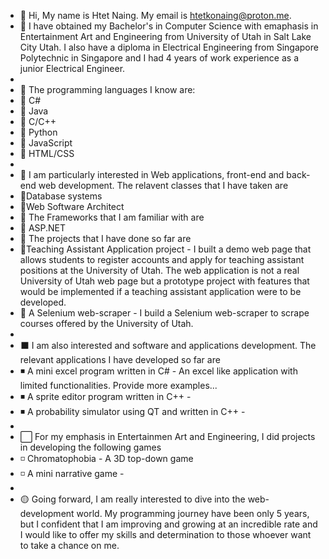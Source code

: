 - 👋 Hi, My name is Htet Naing. My email is htetkonaing@proton.me.
- 👀 I have obtained my Bachelor's in Computer Science with emaphasis in Entertainment Art and Engineering from University of Utah in Salt Lake City Utah. I also have a diploma in Electrical Engineering from Singapore Polytechnic in Singapore and I had 4 years of work experience as a junior Electrical Engineer.
- 
- 🔶 The programming languages I know are:
-  🔸 C#
-  🔸 Java
-  🔸 C/C++
-  🔸 Python
-  🔸 JavaScript
-  🔸 HTML/CSS 
-  
- 🔷 I am particularly interested in Web applications, front-end and back-end web development. The relavent classes that I have taken are
-  🔹Database systems
-  🔹Web Software Architect
- 🔷 The Frameworks that I am familiar with are
-  🔹 ASP.NET
- 🔷 The projects that I have done so far are
-  🔹Teaching Assistant Application project - I built a demo web page that allows students to register accounts and apply for teaching assistant positions at the           University of Utah. The web application is not a real University of Utah web page but a prototype project with features that would be implemented if a teaching         assistant application were to be developed. 
-  🔹 A Selenium web-scraper - I build a Selenium web-scraper to scrape courses offered by the University of Utah.
-     
- ⬛ I am also interested and software and applications development. The relevant applications I have developed so far are
-  ◾ A mini excel program written in C# - An excel like application with limited functionalities. Provide more examples...
-  ◾ A sprite editor program written in C++ - 
-  ◾ A probability simulator using QT and written in C++ - 
-  
- ⬜ For my emphasis in Entertainmen Art and Engineering, I did projects in developing the following games
-  ◽ Chromatophobia - A 3D top-down game
-  ◽ A mini narrative game - 
-  
- 🟡 Going forward, I am really interested to dive into the web-development world. My programming journey have been only 5 years, but I confident that I am improving 
     and growing at an incredible rate and I would like to offer my skills and determination to those whoever want to take a chance on me. 





<!---
Htet7393/Htet7393 is a ✨ special ✨ repository because its `README.md` (this file) appears on your GitHub profile.
You can click the Preview link to take a look at your changes.
--->
